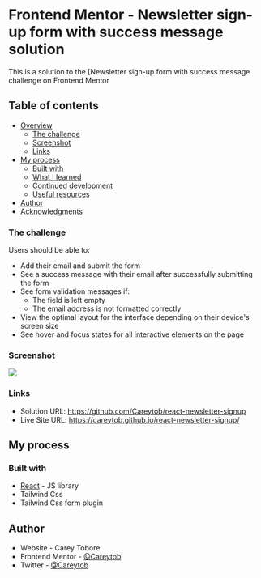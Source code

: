 # Frontend Mentor - Newsletter sign-up form with success message solution

This is a solution to the [Newsletter sign-up form with success message challenge on Frontend Mentor

## Table of contents

- [Overview](#overview)
  - [The challenge](#the-challenge)
  - [Screenshot](#screenshot)
  - [Links](#links)
- [My process](#my-process)
  - [Built with](#built-with)
  - [What I learned](#what-i-learned)
  - [Continued development](#continued-development)
  - [Useful resources](#useful-resources)
- [Author](#author)
- [Acknowledgments](#acknowledgments)



### The challenge

Users should be able to:

- Add their email and submit the form
- See a success message with their email after successfully submitting the form
- See form validation messages if:
  - The field is left empty
  - The email address is not formatted correctly
- View the optimal layout for the interface depending on their device's screen size
- See hover and focus states for all interactive elements on the page

### Screenshot

![](./screenshot.jpg)




### Links

- Solution URL: https://github.com/Careytob/react-newsletter-signup
- Live Site URL: https://careytob.github.io/react-newsletter-signup/

## My process

### Built with

- [React](https://reactjs.org/) - JS library
- Tailwind Css
- Tailwind Css form plugin


## Author

- Website - Carey Tobore
- Frontend Mentor - [@Careytob](https://www.frontendmentor.io/profile/Careytob)
- Twitter - [@Careytob](https://www.https://www.x.com/careytob)

